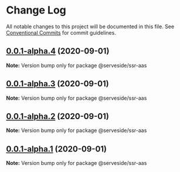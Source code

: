 # Change Log

All notable changes to this project will be documented in this file.
See [Conventional Commits](https://conventionalcommits.org) for commit guidelines.

## [0.0.1-alpha.4](https://github.com/serveside/ssr-aas/compare/v0.0.1-alpha.3...v0.0.1-alpha.4) (2020-09-01)

**Note:** Version bump only for package @serveside/ssr-aas





## [0.0.1-alpha.3](https://github.com/serveside/ssr-aas/compare/v0.0.1-alpha.2...v0.0.1-alpha.3) (2020-09-01)

**Note:** Version bump only for package @serveside/ssr-aas





## [0.0.1-alpha.2](https://github.com/serveside/ssr-aas/compare/v0.0.1-alpha.1...v0.0.1-alpha.2) (2020-09-01)

**Note:** Version bump only for package @serveside/ssr-aas





## [0.0.1-alpha.1](https://github.com/serveside/ssr-aas/compare/v0.0.1-alpha.0...v0.0.1-alpha.1) (2020-09-01)

**Note:** Version bump only for package @serveside/ssr-aas
